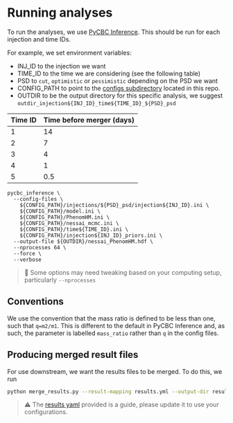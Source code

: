 # Running analyses

To run the analyses, we use [PyCBC Inference](https://pycbc.org/pycbc/latest/html/inference.html). This should be run for each injection and time IDs.

For example, we set environment variables:
- INJ_ID to the injection we want
- TIME_ID to the time we are considering (see the following table)
- PSD to `cut`, `optimistic` or `pessimistic` depending on the PSD we want
- CONFIG_PATH to point to the [configs subdirectory](Config_Files) located in this repo.
- OUTDIR to be the output directory for this specific analysis, we suggest `outdir_injection${INJ_ID}_time${TIME_ID}_${PSD}_psd`

| Time ID | Time before merger (days) |
| --- | --- |
| 1 | 14 |
| 2 | 7 |
| 3 | 4 |
| 4 | 1 |
| 5 | 0.5 |

```
pycbc_inference \
  --config-files \
    ${CONFIG_PATH}/injections/${PSD}_psd/injection${INJ_ID}.ini \
    ${CONFIG_PATH}/model.ini \
    ${CONFIG_PATH}/PhenomHM.ini \
    ${CONFIG_PATH}/nessai_mcmc.ini \
    ${CONFIG_PATH}/time${TIME_ID}.ini \
    ${CONFIG_PATH}/injection${INJ_ID}_priors.ini \
  --output-file ${OUTDIR}/nessai_PhenomHM.hdf \
  --nprocesses 64 \
  --force \
  --verbose
```

> 📝 Some options may need tweaking based on your computing setup, particularly `--nprocesses`

## Conventions

We use the convention that the mass ratio is defined to be less than one, such that `q=m2/m1`. This is different to the default in PyCBC Inference and, as such, the parameter is labelled `mass_ratio` rather than `q` in the config files.

## Producing merged result files

For use downstream, we want the results files to be merged. To do this, we run

```bash
python merge_results.py --result-mapping results.yml --output-dir results/
```

> ⚠️ The [results yaml](results.yml) provided is a guide, please update it to use your configurations.